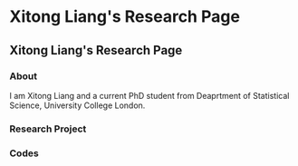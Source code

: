 # Xitong Liang's Research Page


## Xitong Liang's Research Page



### About

I am Xitong Liang and a current PhD student from Deaprtment of Statistical Science, University College London.


### Research Project


### Codes



